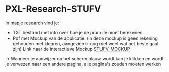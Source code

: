 # PXL-Research-STUFV

In mapje  [research](https://github.com/Ycefire/PXL-Research-STUFV/tree/master/Research) vind je: 
 - TXT bestand met info over hoe je de promille moet berekenen.
 - Pdf met Mockup van de applicatie. (in deze mockup is geen rekening gehouden met kleuren, 
                                      aangezien ik nog niet weet wat het beste gaat zijn)
  Link naar de interactieve Mockup [STUFV-MOCKUP](https://www.fluidui.com/editor/live/preview/p_fEZhtZmRH4X47EXbHfdlB0HHsZoBT0mR.1455049631668)

  -> Wanneer je aanwijzer op het scherm blauw wordt kan je klikken en wordt je verwezen naar een andere pagina, alle pagina's zouden          moeten werken
